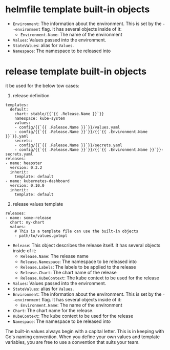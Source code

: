 # helmfile template built-in objects

- `Environment`: The information about the environment. This is set by the
  `--environment` flag. It has several objects inside of it:
  - `Environment.Name`: The name of the environment
- `Values`: Values passed into the environment.
- `StateValues`: alias for `Values`.
- `Namespace`: The namespace to be released into

# release template built-in objects

it be used for the below tow cases:

1. release definition
```
templates:
  default:
    chart: stable/{{`{{ .Release.Name }}`}}
    namespace: kube-system
    values:
    - config/{{`{{ .Release.Name }}`}}/values.yaml
    - config/{{`{{ .Release.Name }}`}}/{{`{{ .Environment.Name }}`}}.yaml
    secrets:
    - config/{{`{{ .Release.Name }}`}}/secrets.yaml
    - config/{{`{{ .Release.Name }}`}}/{{`{{ .Environment.Name }}`}}-secrets.yaml
releases:
- name: heapster
  version: 0.3.2
  inherit:
    template: default
- name: kubernetes-dashboard
  version: 0.10.0
  inherit:
    template: default
```

2. release values template
```
releases:
- name: some-release
  chart: my-chart
  values:
    # This is a template file can use the built-in objects 
    - path/to/values.gotmpl
```

- `Release`: This object describes the release itself. It has several objects
  inside of it:
  - `Release.Name`: The release name
  - `Release.Namespace`: The namespace to be released into
  - `Release.Labels`: The labels to be applied to the release
  - `Release.Chart`: The chart name of the release
  - `Release.KubeContext`: The kube context to be used for the release
- `Values`: Values passed into the environment.
- `StateValues`: alias for `Values`.
- `Environment`: The information about the environment. This is set by the
  `--environment` flag. It has several objects inside of it:
  - `Environment.Name`: The name of the environment
- `Chart`: The chart name for the release.
- `KubeContext`: The kube context to be used for the release
- `Namespace`: The namespace to be released into

The built-in values always begin with a capital letter. This is in keeping with
Go's naming convention. When you define your own values and template variables, you are free to use a
convention that suits your team.